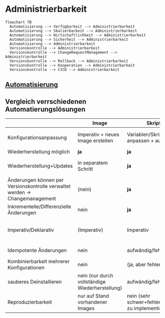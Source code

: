 # Administrierbarkeit

```mermaid
flowchart TB
  Automatisierung --> Verfügbarkeit --> Administrierbarkeit
  Automatisierung --> Skalierbarkeit --> Administrierbarkeit
  Automatisierung --> Wirtschaftlichkeit --> Administrierbarkeit
  Automatisierung --> Sicherheit --> Administrierbarkeit
  Automatisierung --> Administrierbarkeit
  Versionskontrolle --> Administrierbarkeit
  Versionskontrolle --> ChangeRequestManagement --> Administrierbarkeit
  Versionskontrolle --> Rollback --> Administrierbarkeit
  Versionskontrolle --> Kooperation --> Administrierbarkeit
  Versionskontrolle --> CICD --> Administrierbarkeit
```

## [Automatisierung](./automatisierung.md)

## Vergleich verrschiedenen Automatierungslösungen

|                                           | Image                             | Skripte                                             | Orchestrierungstools                | Docker                                                | NixOS                                | NixOS+Flake                  |
|-------------------------------------------|-----------------------------------|-----------------------------------------------------|-------------------------------------|-------------------------------------------------------|--------------------------------------|------------------------------|
| Konfigurationsanpassung                   | Imperativ + neues Image erstellen | Variablen/Skript anpassen + ausführen               | Playbook anpassen + ausführen       | Dockerfile anpassen + (re)build                       | configuration.nix anpassen + rebuild | flake.nix anpassen + rebuild |
| Wiederherstellung möglich                 | **ja**                            | **ja**                                              | **ja**                              | **ja**                                                | **ja**                               | **ja**                       |
| Wiederherstellung+Updates                 | in separatem Schritt              | **ja**                                              | **ja**                              | **ja** (Updateschritt oder Rebuild)                   | **ja** differenziell                 | **ja** differenziell         |
| Änderungen können per Versionskontrolle verwaltet werden -> Changemanagement | (nein)                              | **ja**                                              | **ja**                              | **ja**                                                | **ja**                               | **ja**                       |
| Inkrementelle/Differenzielle Änderungen   | nein                              | **ja**                                              | **ja**                              | **ja**                                                | **ja**                               | **ja**                       |
| Imperativ/Deklarativ                      | (Imperativ)                       | Imperativ                                           | **(Deklarativ)**                    | **(Deklarativ)**(basiert auf Imperativen Anweisungen) | **Deklarativ**                       | **Deklarativ**               |
| Idempotente Änderungen                    | nein                              | aufwändig/fehleranfällig                            | **(ja)** (aufwändig/fehleranfällig) | **ja**                                                | **ja**                               | **ja**                       |
| Kombinierbarkeit mehrerer Konfigurationen | nein                              | (ja, aber fehleranfällig)                           | **(ja)**                            | (ja, **Baum** von Konfigurationen)                    | **ja**                               | **ja**                       |
| sauberes Deinstallieren                  | nein (nur durch vollständige Wiederherstellung)                              | aufwändig/fehleranfällig                            | (fehleranfällig)                    | **ja**                                                | **ja**                               | **ja**                       |
| Reproduzierbarkeit                        | nur auf Stand vorhandener Images  | nein (sehr schwer+fehleranfällig zu implementieren) | (nein)                              | schwer Seiteneffekte zu vermeiden                     | (**ja**) wenn Inputs gelockt sind    | **ja**                       |
